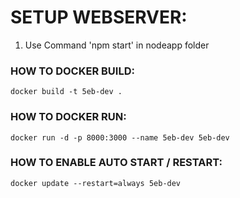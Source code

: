 <h1>SETUP WEBSERVER:</h1>

1. Use Command 'npm start' in nodeapp folder

<h3>HOW TO DOCKER BUILD:</h3>

    docker build -t 5eb-dev .

<h3>HOW TO DOCKER RUN:</h3>

    docker run -d -p 8000:3000 --name 5eb-dev 5eb-dev

<h3>HOW TO ENABLE AUTO START / RESTART:</h3>

    docker update --restart=always 5eb-dev